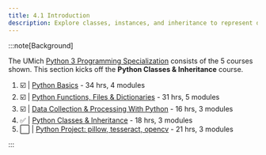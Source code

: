 ```yaml
---
title: 4.1 Introduction
description: Explore classes, instances, and inheritance to represent data efficiently. Learn to override built-in methods and create inherited classes that reuse functionality.Gain insights into class design and cultivate the practice of writing automated tests for your code.
---
```



:::note[Background]

The UMich [Python 3 Programming Specialization](https://www.coursera.org/specializations/python-3-programming) consists of  the 5 courses shown. This section kicks off the **Python Classes & Inheritance** course.

 1. ☑️ | [Python Basics](https://www.coursera.org/learn/python-basics?specialization=python-3-programming) - 34 hrs, 4 modules
 1. ☑️ | [Python Functions, Files & Dictionaries](https://www.coursera.org/learn/python-functions-files-dictionaries?specialization=python-3-programming) - 31 hrs, 5 modules
 1. ☑️ | [Data Collection & Processing With Python](https://www.coursera.org/learn/data-collection-processing-python?specialization=python-3-programming) - 16 hrs, 3 modules
 1. ✅ | [Python Classes & Inheritance](https://www.coursera.org/learn/python-classes-inheritance?specialization=python-3-programming) - 18 hrs, 3 modules
 1. ⬜️ | [Python Project: pillow, tesseract, opencv](https://www.coursera.org/learn/python-project?specialization=python-3-programming) - 21 hrs, 3 modules

:::